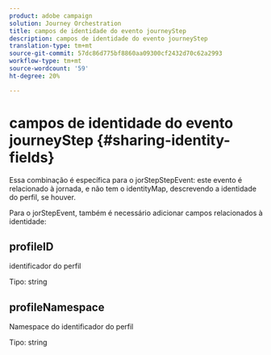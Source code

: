 ```yaml
---
product: adobe campaign
solution: Journey Orchestration
title: campos de identidade do evento journeyStep
description: campos de identidade do evento journeyStep
translation-type: tm+mt
source-git-commit: 57dc86d775bf8860aa09300cf2432d70c62a2993
workflow-type: tm+mt
source-wordcount: '59'
ht-degree: 20%

---
```



# campos de identidade do evento journeyStep {#sharing-identity-fields}

Essa combinação é específica para o jorStepStepEvent: este evento é relacionado à jornada, e não tem o identityMap, descrevendo a identidade do perfil, se houver.

Para o jorStepEvent, também é necessário adicionar campos relacionados à identidade:

## profileID

identificador do perfil

Tipo: string

## profileNamespace

Namespace do identificador do perfil

Tipo: string